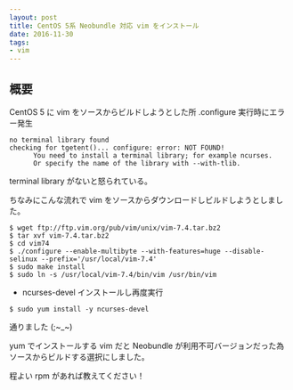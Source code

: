 ```yaml
---
layout: post
title: CentOS 5系 Neobundle 対応 vim をインストール
date: 2016-11-30
tags:
- vim
---
```


## 概要

CentOS 5 に vim をソースからビルドしようとした所
.configure 実行時にエラー発生

```
no terminal library found
checking for tgetent()... configure: error: NOT FOUND!
      You need to install a terminal library; for example ncurses.
      Or specify the name of the library with --with-tlib.
```

terminal library がないと怒られている。

ちなみにこんな流れで vim をソースからダウンロードしビルドしようとしました。
```
$ wget ftp://ftp.vim.org/pub/vim/unix/vim-7.4.tar.bz2
$ tar xvf vim-7.4.tar.bz2
$ cd vim74
$ ./configure --enable-multibyte --with-features=huge --disable-selinux --prefix='/usr/local/vim-7.4'
$ sudo make install
$ sudo ln -s /usr/local/vim-7.4/bin/vim /usr/bin/vim
```


- ncurses-devel インストールし再度実行

```
$ sudo yum install -y ncurses-devel
```

通りました (;~_~)

yum でインストールする vim だと Neobundle が利用不可バージョンだった為
ソースからビルドする選択にしました。

程よい rpm があれば教えてください！
